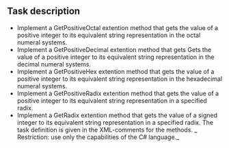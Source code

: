 ## Task description

- Implement a GetPositiveOctal extention method that gets the value of a positive integer to its equivalent string representation in the octal numeral systems.
- Implement a GetPositiveDecimal extention method that gets Gets the value of a positive integer to its equivalent string representation in the decimal numeral systems.
- Implement a GetPositiveHex extention method that gets the value of a positive integer to its equivalent string representation in the hexadecimal numeral systems.
- Implement a GetPositiveRadix extention method that gets the value of a positive integer to its equivalent string representation in a specified radix.
- Implement a GetRadix extention method that gets the value of a signed integer to its equivalent string representation in a specified radix.
The task definition is given in the XML-comments for the methods.
_ Restriction: use only the capabilities of the C# language._